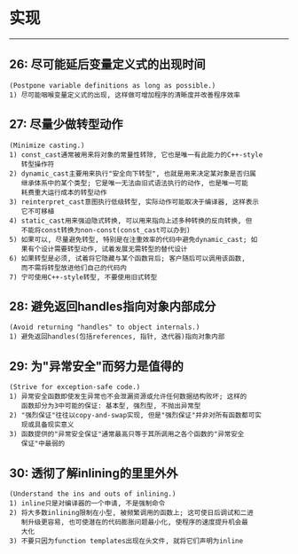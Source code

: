 # **实现** #
***



## **26: 尽可能延后变量定义式的出现时间** ##
    (Postpone variable definitions as long as possible.)
    1) 尽可能咽喉变量定义式的出现, 这样做可增加程序的清晰度并改善程序效率



## **27: 尽量少做转型动作** ##
    (Minimize casting.)
    1) const_cast通常被用来将对象的常量性转除, 它也是唯一有此能力的C++-style
       转型操作符
    2) dynamic_cast主要用来执行"安全向下转型", 也就是用来决定某对象是否归属
       继承体系中的某个类型; 它是唯一无法由旧式语法执行的动作, 也是唯一可能
       耗费重大运行成本的转型动作
    3) reinterpret_cast意图执行低级转型, 实际动作可能取决于编译器, 这样表示
       它不可移植
    4) static_cast用来强迫隐式转换, 可以用来指向上述多种转换的反向转换, 但
       不能将const转换为non-const(const_cast可以办到)
    5) 如果可以, 尽量避免转型, 特别是在注重效率的代码中避免dynamic_cast; 如
       果有个设计需要转型动作, 试着发展无需转型的替代设计
    6) 如果转型是必须, 试着将它隐藏与某个函数背后; 客户随后可以调用该函数, 
       而不需将转型放进他们自己的代码内
    7) 宁可使用C++-style转型, 不要使用旧式转型


## **28: 避免返回handles指向对象内部成分** ##
    (Avoid returning "handles" to object internals.)
    1) 避免返回handles(包括references, 指针, 迭代器)指向对象内部 



## **29: 为"异常安全"而努力是值得的** ##
    (Strive for exception-safe code.)
    1) 异常安全函数即使发生异常也不会泄漏资源或允许任何数据结构败坏; 这样的
       函数却分为3中可能的保证: 基本型, 强烈型, 不抛出异常型
    2) "强烈保证"往往以copy-and-swap实现, 但是"强烈保证"并非对所有函数都可实
       现或具备现实意义
    3) 函数提供的"异常安全保证"通常最高只等于其所调用之各个函数的"异常安全
       保证"中最弱的



## **30: 透彻了解inlining的里里外外** ##
    (Understand the ins and outs of inlining.)
    1) inline只是对编译器的一个申请, 不是强制命令
    2) 将大多数inlining限制在小型, 被频繁调用的函数上; 这可使日后调试和二进
       制升级更容易, 也可使潜在的代码膨胀问题最小化, 使程序的速度提升机会最
       大化
    3) 不要只因为function templates出现在头文件, 就将它们声明为inline
